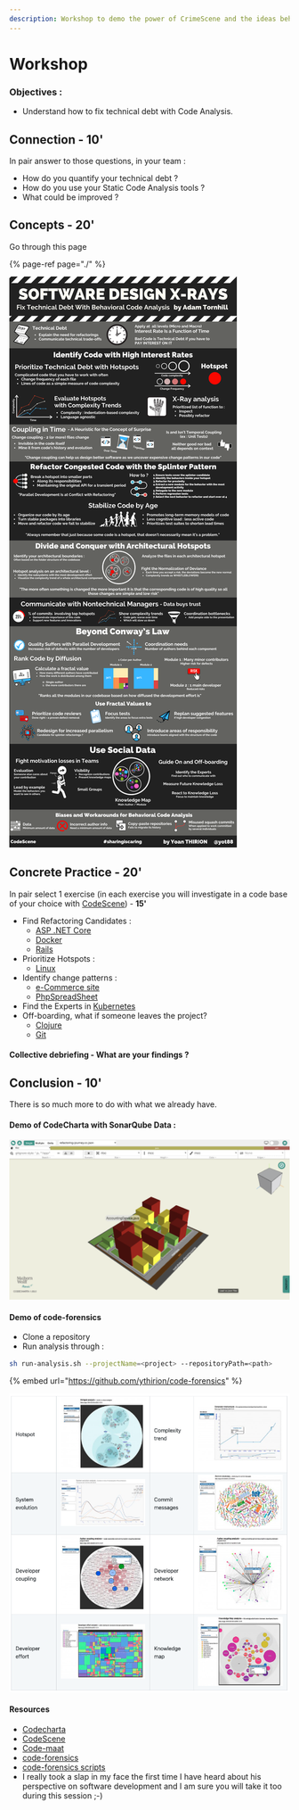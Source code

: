```yaml
---
description: Workshop to demo the power of CrimeScene and the ideas behind it.
---
```


# Workshop

### Objectives :

* Understand how to fix technical debt with Code Analysis.

## Connection - 10'

In pair answer to those questions, in your team :

* How do you quantify your technical debt ?
* How do you use your Static Code Analysis tools ?
* What could be improved ?

## Concepts - 20'

Go through this page

{% page-ref page="./" %}

![](../../.gitbook/assets/software-design-x-rays.png)

## Concrete Practice - 20'

In pair select 1 exercise \(in each exercise you will investigate in a code base of your choice with [CodeScene](https://codescene.io/)\) - **15'**

* Find Refactoring Candidates :
  * [ASP .NET Core](https://codescene.io/projects/1690/jobs/52744/results/code/hotspots/system-map)
  * [Docker](https://codescene.io/projects/169/jobs/3964/results/code/hotspots/system-map)
  * [Rails](https://codescene.io/projects/1699/jobs/4265/results/code/hotspots/system-map)
* Prioritize Hotspots :
  * [Linux](https://codescene.io/projects/1740/jobs/4358/results/code/hotspots/system-map)
* Identify change patterns :
  * [e-Commerce site](https://codescene.io/projects/1593/jobs/3920/results/code/temporalcoupling/by-commits)
  * [PhpSpreadSheet](https://codescene.io/projects/1579/jobs/3839/results/code/temporalcoupling/by-commits)
* Find the Experts in [Kubernetes](https://codescene.io/projects/1823/jobs/4598/results/social/knowledge/individuals)
* Off-boarding, what if someone leaves the project?
  * [Clojure](https://codescene.io/projects/1824/jobs/4597/results/social/knowledge/individuals?aspect=loss)
  * [Git](https://codescene.io/projects/1664/jobs/4156/results/social/knowledge/individuals?aspect=loss)

#### Collective debriefing - What are your findings ?

## Conclusion - 10'

There is so much more to do with what we already have.

#### Demo of CodeCharta with SonarQube Data :

![](../../.gitbook/assets/image%20%28593%29.png)

#### Demo of code-forensics

* Clone a repository
* Run analysis through :

```bash
sh run-analysis.sh --projectName=<project> --repositoryPath=<path>
```

{% embed url="https://github.com/ythirion/code-forensics" %}

![](../../.gitbook/assets/image%20%28594%29.png)

#### Resources

* [Codecharta](https://github.com/MaibornWolff/codecharta)
* [CodeScene](https://codescene.com/)
* [Code-maat](https://github.com/adamtornhill/code-maat)
* [code-forensics](https://github.com/smontanari/code-forensics)
* [code-forensics scripts](https://github.com/ythirion/code-forensics)
* I really took a slap in my face the first time I have heard about his perspective on software development and I am sure you will take it too during this session ;-\)

